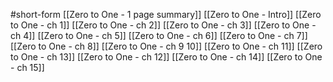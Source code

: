 #short-form 
[[Zero to One - 1 page summary]]
[[Zero to One - Intro]]
[[Zero to One - ch 1]]
[[Zero to One - ch 2]]
[[Zero to One - ch 3]]
[[Zero to One - ch 4]]
[[Zero to One - ch 5]]
[[Zero to One - ch 6]]
[[Zero to One - ch 7]]
[[Zero to One - ch 8]]
[[Zero to One - ch 9 10]]
[[Zero to One - ch 11]]
[[Zero to One - ch 13]]
[[Zero to One - ch 12]]
[[Zero to One - ch 14]]
[[Zero to One - ch 15]]

